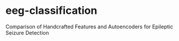 # eeg-classification
Comparison of Handcrafted Features and Autoencoders for Epileptic Seizure Detection
